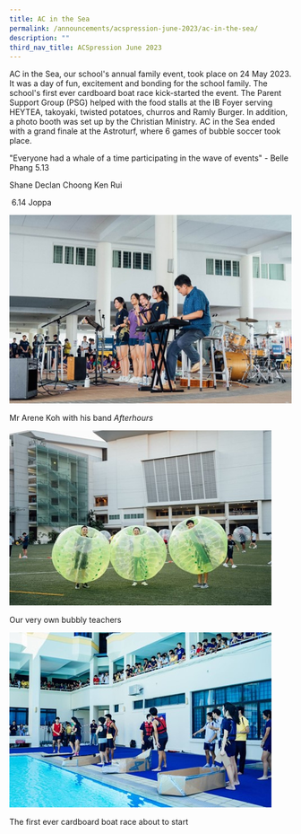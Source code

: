 ```yaml
---
title: AC in the Sea
permalink: /announcements/acspression-june-2023/ac-in-the-sea/
description: ""
third_nav_title: ACSpression June 2023
---
```

AC in the Sea, our school's annual family event, took place on 24 May 2023. It was a day of fun, excitement and bonding for the school family. The school's first ever cardboard boat race kick-started the event. The Parent Support Group (PSG) helped with the food stalls at the IB Foyer serving HEYTEA, takoyaki, twisted potatoes, churros and Ramly Burger. In addition, a photo booth was set up by the Christian Ministry. AC in the Sea ended with a grand finale at the Astroturf, where 6 games of bubble soccer took place. 

"Everyone had a whale of a time participating in the wave of events" - Belle Phang 5.13 

Shane Declan Choong Ken Rui 

 6.14 Joppa 

![](/images/ACSpression/June%202023/ac%20sea%201.jpg)

Mr Arene Koh with his band _Afterhours_

![](/images/ACSpression/June%202023/ac%20sea%202.jpg)

Our very own bubbly teachers

  

![](/images/ACSpression/June%202023/ac%20sea%203.jpg)

The first ever cardboard boat race about to start